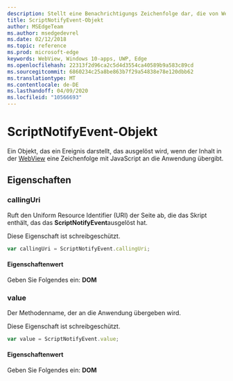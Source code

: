 ```yaml
---
description: Stellt eine Benachrichtigungs Zeichenfolge dar, die von WebView-Inhalt an die Anwendung übergeben wird.
title: ScriptNotifyEvent-Objekt
author: MSEdgeTeam
ms.author: msedgedevrel
ms.date: 02/12/2018
ms.topic: reference
ms.prod: microsoft-edge
keywords: WebView, Windows 10-apps, UWP, Edge
ms.openlocfilehash: 22313f2d96ca2c5d4d3554ca40589b9a583c89cd
ms.sourcegitcommit: 6860234c25a8be863b7f29a54838e78e120dbb62
ms.translationtype: MT
ms.contentlocale: de-DE
ms.lasthandoff: 04/09/2020
ms.locfileid: "10566693"
---
```

# ScriptNotifyEvent-Objekt

Ein Objekt, das ein Ereignis darstellt, das ausgelöst wird, wenn der Inhalt in der [WebView](../webview.md) eine Zeichenfolge mit JavaScript an die Anwendung übergibt.

## Eigenschaften
    
### callingUri

Ruft den Uniform Resource Identifier (URI) der Seite ab, die das Skript enthält, das das **ScriptNotifyEvent**ausgelöst hat.

Diese Eigenschaft ist schreibgeschützt.

```js
var callingUri = ScriptNotifyEvent.callingUri;
```

#### Eigenschaftenwert
Geben Sie Folgendes ein: **DOM**

### value

Der Methodenname, der an die Anwendung übergeben wird.

Diese Eigenschaft ist schreibgeschützt.

```js
var value = ScriptNotifyEvent.value;
```

#### Eigenschaftenwert
Geben Sie Folgendes ein: **DOM**